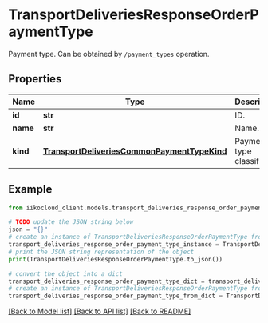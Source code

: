 # TransportDeliveriesResponseOrderPaymentType

Payment type.                 Can be obtained by `/payment_types` operation.

## Properties

Name | Type | Description | Notes
------------ | ------------- | ------------- | -------------
**id** | **str** | ID. | 
**name** | **str** | Name. | 
**kind** | [**TransportDeliveriesCommonPaymentTypeKind**](TransportDeliveriesCommonPaymentTypeKind.md) | Payment type classifier. | 

## Example

```python
from iikocloud_client.models.transport_deliveries_response_order_payment_type import TransportDeliveriesResponseOrderPaymentType

# TODO update the JSON string below
json = "{}"
# create an instance of TransportDeliveriesResponseOrderPaymentType from a JSON string
transport_deliveries_response_order_payment_type_instance = TransportDeliveriesResponseOrderPaymentType.from_json(json)
# print the JSON string representation of the object
print(TransportDeliveriesResponseOrderPaymentType.to_json())

# convert the object into a dict
transport_deliveries_response_order_payment_type_dict = transport_deliveries_response_order_payment_type_instance.to_dict()
# create an instance of TransportDeliveriesResponseOrderPaymentType from a dict
transport_deliveries_response_order_payment_type_from_dict = TransportDeliveriesResponseOrderPaymentType.from_dict(transport_deliveries_response_order_payment_type_dict)
```
[[Back to Model list]](../README.md#documentation-for-models) [[Back to API list]](../README.md#documentation-for-api-endpoints) [[Back to README]](../README.md)


